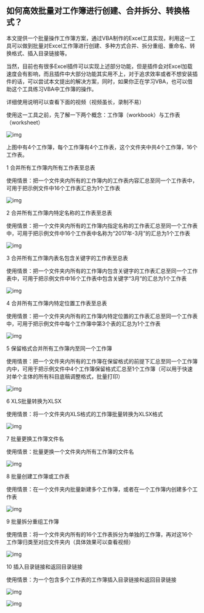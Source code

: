 ## 如何高效批量对工作簿进行创建、合并拆分、转换格式？

本文提供一个批量操作工作簿方案，通过VBA制作的Excel工具实现，利用这一工具可以做到批量对Excel工作簿进行创建、多种方式合并、拆分重组、重命名、转换格式、插入目录链接等。

当然，目前也有很多Excel插件可以实现上述部分功能，但是插件会对Excel加载速度会有影响，而且插件中大部分功能其实用不上，对于追求效率或者不想安装插件的话，可以尝试本文提出的解决方案，同时，如果你正在学习VBA，也可以借助这个工具练习VBA中工作簿的操作。

详细使用说明可以查看下面的视频（视频虽长，录制不易）

使用这一工具之前，先了解一下两个概念：工作簿（workbook）与工作表（worksheet）

![img](https://tva2.sinaimg.cn/large/005PdFYUly1g6by68shltj310e0jawgt.jpg)

上图中有4个工作簿，每个工作簿有4个工作表，这个文件夹中共4个工作簿，16个工作表。

1 合并所有工作簿内所有工作表至总表

使用情景：把一个文件夹内所有的工作簿内的工作表内容汇总至同一个工作表中，可用于把示例文件中16个工作表汇总为1个工作表

![img](https://tva2.sinaimg.cn/large/005PdFYUly1g6bwzyf0dsj30xp0o0aq2.jpg)

2 合并所有工作簿内特定名称的工作表至总表

使用情景：把一个文件夹内所有的工作簿内指定名称的工作表汇总至同一个工作表中，可用于把示例文件中16个工作表中名称为“2017年-3月”的汇总为1个工作表

![img](https://tva2.sinaimg.cn/large/005PdFYUly1g6bx0hrjdkj30y20o0h1t.jpg)

3 合并所有工作簿内表名包含关键字的工作表至总表

使用情景：把一个文件夹内所有的工作簿内包含关键字的工作表汇总至同一个工作表中，可用于把示例文件中16个工作表中包含关键字“3月”的汇总为1个工作表

![img](https://tva2.sinaimg.cn/large/005PdFYUly1g6bx11i6mvj30y20o0qj4.jpg)

4 合并所有工作簿内特定位置工作表至总表

使用情景：把一个文件夹内所有的工作簿内特定位置的工作表汇总至同一个工作表中，可用于把示例文件中每个工作簿中第3个表的汇总为1个工作表

![img](https://tva2.sinaimg.cn/large/005PdFYUly1g6bx1hfrqtj30y20o0wuo.jpg)

5 保留格式合并所有工作簿内至同一个工作簿

使用情景：把一个文件夹内所有的工作簿在保留格式的前提下汇总至同一个工作簿内中，可用于把示例文件中4个工作簿保留格式汇总至1个工作簿（可以用于快速对单个主体的所有科目底稿调整格式，批量打印）

![img](https://tva2.sinaimg.cn/large/005PdFYUly1g6bx21f8gbj30y20o04en.jpg)


6 XLS批量转换为XLSX

使用情景：将一个文件夹内XLS格式的工作簿批量转换为XLSX格式

![img](https://tva2.sinaimg.cn/large/005PdFYUly1g6bx4qpfbfj30ux0nmmzs.jpg)

7 批量更换工作簿文件名

使用情景：批量更换一个文件夹内所有工作簿的文件名

![img](https://tva2.sinaimg.cn/large/005PdFYUly1g6bx5jufuzj30uv0mnjte.jpg)

8 批量创建工作簿或工作表

使用情景：在一个文件夹内批量新建多个工作簿，或者在一个工作簿内创建多个工作表

![img](https://tva2.sinaimg.cn/large/005PdFYUly1g6bx68jlm1j30uq0nhdhs.jpg)

9 批量拆分重组工作簿

使用情景：将一个文件夹内所有的16个工作表拆分为单独的工作簿，再对这16个工作簿归类至对应文件夹内（具体效果可以查看视频）

![img](https://tva2.sinaimg.cn/large/005PdFYUly1g6bx71kkp7j30uo0nkjtc.jpg)

10 插入目录链接和返回目录链接

使用情景：为一个包含多个工作表的工作簿插入目录链接和返回目录链接

![img](https://tva2.sinaimg.cn/large/005PdFYUly1g6bx79s0qnj30ux0nmtao.jpg)

![img](https://tva2.sinaimg.cn/large/005PdFYUly1g6bywx156pj30uv0ia0u5.jpg)
